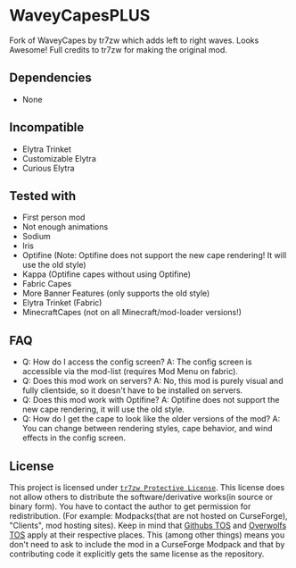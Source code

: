 # WaveyCapesPLUS
Fork of WaveyCapes by tr7zw which adds left to right waves. Looks Awesome!
Full credits to tr7zw for making the original mod.

## Dependencies

- None

## Incompatible

- Elytra Trinket
- Customizable Elytra
- Curious Elytra

## Tested with

- First person mod
- Not enough animations
- Sodium
- Iris
- Optifine (Note: Optifine does not support the new cape rendering! It will use the old style)
- Kappa (Optifine capes without using Optifine)
- Fabric Capes
- More Banner Features (only supports the old style)
- Elytra Trinket (Fabric)
- MinecraftCapes (not on all Minecraft/mod-loader versions!)

## FAQ

- Q: How do I access the config screen?
  A: The config screen is accessible via the mod-list (requires Mod Menu on fabric).
- Q: Does this mod work on servers?
  A: No, this mod is purely visual and fully clientside, so it doesn't have to be installed on servers.
- Q: Does this mod work with Optifine?
  A: Optifine does not support the new cape rendering, it will use the old style.
- Q: How do I get the cape to look like the older versions of the mod?
  A: You can change between rendering styles, cape behavior, and wind effects in the config screen.

## License

This project is licensed under [``tr7zw Protective License``](LICENSE).
This license does not allow others to distribute the software/derivative works(in source or binary form).
You have to contact the author to get permission for redistribution. (For example: Modpacks(that are not hosted on CurseForge), "Clients", mod hosting sites).
Keep in mind that [Githubs TOS](https://docs.github.com/en/github/site-policy/github-terms-of-service#d-user-generated-content) and [Overwolfs TOS](https://www.overwolf.com/legal/terms/) apply at their respective places. This (among other things) means you don't need to ask to include the mod in a CurseForge Modpack and that by contributing code it explicitly gets the same license as the repository.
